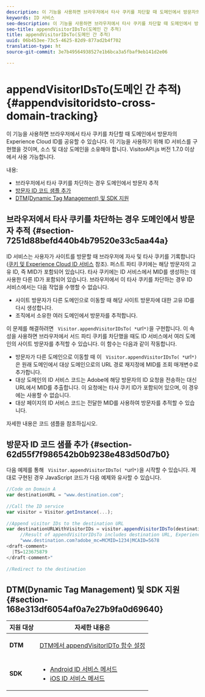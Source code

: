 ```yaml
---
description: 이 기능을 사용하면 브라우저에서 타사 쿠키를 차단할 때 도메인에서 방문자의 Experience Cloud ID를 공유할 수 있습니다. 이 기능을 사용하기 위해 ID 서비스를 구현했을 것이며, 소스 및 대상 도메인을 소유해야 합니다. VisitorAPI.js 버전 1.7.0 이상에서 사용 가능합니다.
keywords: ID 서비스
seo-description: 이 기능을 사용하면 브라우저에서 타사 쿠키를 차단할 때 도메인에서 방문자의 Experience Cloud ID를 공유할 수 있습니다. 이 기능을 사용하기 위해 ID 서비스를 구현했을 것이며, 소스 및 대상 도메인을 소유해야 합니다. VisitorAPI.js 버전 1.7.0 이상에서 사용 가능합니다.
seo-title: appendVisitorIDsTo(도메인 간 추적)
title: appendVisitorIDsTo(도메인 간 추적)
uuid: 06b453ee-73c5-4625-82d9-877ad2b4f702
translation-type: ht
source-git-commit: 3e7b49564938527e1b6bca3a5fbaf9eb141d2e06

---
```



# appendVisitorIDsTo(도메인 간 추적){#appendvisitoridsto-cross-domain-tracking}

이 기능을 사용하면 브라우저에서 타사 쿠키를 차단할 때 도메인에서 방문자의 Experience Cloud ID를 공유할 수 있습니다. 이 기능을 사용하기 위해 ID 서비스를 구현했을 것이며, 소스 및 대상 도메인을 소유해야 합니다. VisitorAPI.js 버전 1.7.0 이상에서 사용 가능합니다.

내용:

<ul class="simplelist"> 
 <li> </a> 브라우저에서 타사 쿠키를 차단하는 경우 도메인에서 방문자 추적 <a href="../../library/get-set/appendvisitorid.md#section-7251d88befd440b4b79520e33c5aa44a" format="dita" scope="local"> </a></li> 
 <li> <a href="../../library/get-set/appendvisitorid.md#section-62d55f7f986542b0b9238e483d50d7b0" format="dita" scope="local"> 방문자 ID 코드 샘플 추가 </a> </li> 
 <li> <a href="../../library/get-set/appendvisitorid.md#section-168e313df6054af0a7e27b9fa0d69640" format="dita" scope="local"> DTM(Dynamic Tag Management) 및 SDK 지원 </a> </li> 
</ul>

## 브라우저에서 타사 쿠키를 차단하는 경우 도메인에서 방문자 추적 {#section-7251d88befd440b4b79520e33c5aa44a}

ID 서비스는 사용자가 사이트를 방문할 때 브라우저에 자사 및 타사 쿠키를 기록합니다([쿠키 및 Experience Cloud ID 서비스](../../introduction/cookies.md) 참조). 퍼스트 파티 쿠키에는 해당 방문자의 고유 ID, 즉 MID가 포함되어 있습니다. 타사 쿠키에는 ID 서비스에서 MID를 생성하는 데 사용한 다른 ID가 포함되어 있습니다. 브라우저에서 이 타사 쿠키를 차단하는 경우 ID 서비스에서는 다음 작업을 수행할 수 없습니다.

* 사이트 방문자가 다른 도메인으로 이동할 때 해당 사이트 방문자에 대한 고유 ID를 다시 생성합니다.
* 조직에서 소유한 여러 도메인에서 방문자를 추적합니다.

이 문제를 해결하려면 ` Visitor.appendVisitorIDsTo( *`url`*)`을 구현합니다. 이 속성을 사용하면 브라우저에서 서드 파티 쿠키를 차단했을 때도 ID 서비스에서 여러 도메인의 사이트 방문자를 추적할 수 있습니다. 이 함수는 다음과 같이 작동합니다.

* 방문자가 다른 도메인으로 이동할 때 이 ` Visitor.appendVisitorIDsTo( *`url`*)`은 원래 도메인에서 대상 도메인으로의 URL 경로 재지정에 MID를 조회 매개변수로 추가합니다.
* 대상 도메인의 ID 서비스 코드는 Adobe에 해당 방문자의 ID 요청을 전송하는 대신 URL에서 MID를 추출합니다. 이 요청에는 타사 쿠키 ID가 포함되어 있으며, 이 경우에는 사용할 수 없습니다.
* 대상 페이지의 ID 서비스 코드는 전달한 MID를 사용하여 방문자를 추적할 수 있습니다.

자세한 내용은 코드 샘플을 참조하십시오.

## 방문자 ID 코드 샘플 추가 {#section-62d55f7f986542b0b9238e483d50d7b0}

다음 예제를 통해 ` Visitor.appendVisitorIDsTo( *`url`*)`을 시작할 수 있습니다. 제대로 구현된 경우 JavaScript 코드가 다음 예제와 유사할 수 있습니다.

```js
//Code on Domain A 
var destinationURL = "www.destination.com"; 
 
//Call the ID service 
var visitor = Visitor.getInstance(...); 
 
//Append visitor IDs to the destination URL 
var destinationURLWithVisitorIDs = visitor.appendVisitorIDsTo(destinationURL); 
     //Result of appendVisitorIDsTo includes destination URL, Experience Cloud ID (MCMID), and Analytics ID (MCAID) 
     "www.destination.com?adobe_mc=MCMID=1234|MCAID=5678 
<draft-comment>
  |TS=123675879 
</draft-comment>" 
 
//Redirect to the destination
```

## DTM(Dynamic Tag Management) 및 SDK 지원 {#section-168e313df6054af0a7e27b9fa0d69640}

<table id="table_6E7152B4FD2B4C4D8C9477C68204C4FF"> 
 <thead> 
  <tr> 
   <th colname="col1" class="entry"> 지원 대상 </th> 
   <th colname="col2" class="entry"> 자세한 내용은 </th> 
  </tr> 
 </thead>
 <tbody> 
  <tr> 
   <td colname="col1"> <p> <b>DTM</b> </p> </td> 
   <td colname="col2"> <p> <a href="https://helpx.adobe.com/kr/dtm/kb/how-to-set-marketing-cloud-id-service-helper-function-in-adobe-d.html" format="https" scope="external"> DTM에서 appendVisitorIDTo 함수 설정 </a> </p> </td> 
  </tr> 
  <tr> 
   <td colname="col1"> <p> <b>SDK</b> </p> </td> 
   <td colname="col2"> 
    <ul id="ul_9D7933FF68EE4C71BAE999B3747F8398"> 
     <li id="li_9036C76AAECC4E639C23020C0C9F2AF8"> <a href="https://marketing.adobe.com/resources/help/ko_KR/mobile/android/mc_methods.html" format="https" scope="external"> Android ID 서비스 메서드 </a> </li> 
     <li id="li_E49D357905584674BFDFE348345B3849"> <a href="https://marketing.adobe.com/resources/help/ko_KR/mobile/ios/mc_methods.html" format="https" scope="external"> iOS ID 서비스 메서드 </a> </li> 
    </ul> </td> 
  </tr> 
 </tbody> 
</table>

